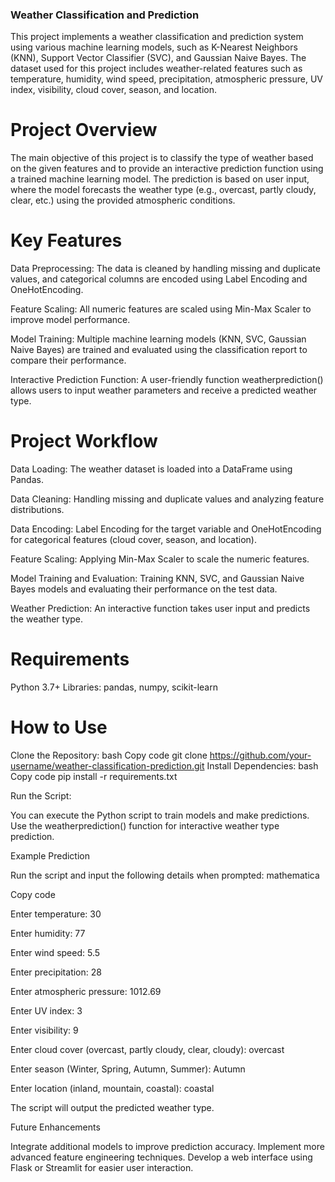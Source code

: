 ### Weather Classification and Prediction

This project implements a weather classification and prediction system using various machine learning models, such as K-Nearest Neighbors (KNN), Support Vector Classifier (SVC), and Gaussian Naive Bayes. The dataset used for this project includes weather-related features such as temperature, humidity, wind speed, precipitation, atmospheric pressure, UV index, visibility, cloud cover, season, and location.


# Project Overview

The main objective of this project is to classify the type of weather based on the given features and to provide an interactive prediction function using a trained machine learning model. The prediction is based on user input, where the model forecasts the weather type (e.g., overcast, partly cloudy, clear, etc.) using the provided atmospheric conditions.


# Key Features

Data Preprocessing: The data is cleaned by handling missing and duplicate values, and categorical columns are encoded using Label Encoding and OneHotEncoding.

Feature Scaling: All numeric features are scaled using Min-Max Scaler to improve model performance.

Model Training: Multiple machine learning models (KNN, SVC, Gaussian Naive Bayes) are trained and evaluated using the classification report to compare their performance.

Interactive Prediction Function: A user-friendly function weatherprediction() allows users to input weather parameters and receive a predicted weather type.


# Project Workflow

Data Loading: The weather dataset is loaded into a DataFrame using Pandas.

Data Cleaning: Handling missing and duplicate values and analyzing feature distributions.

Data Encoding: Label Encoding for the target variable and OneHotEncoding for categorical features (cloud cover, season, and location).

Feature Scaling: Applying Min-Max Scaler to scale the numeric features.

Model Training and Evaluation: Training KNN, SVC, and Gaussian Naive Bayes models and evaluating their performance on the test data.

Weather Prediction: An interactive function takes user input and predicts the weather type.

# Requirements

Python 3.7+
Libraries: pandas, numpy, scikit-learn

# How to Use

Clone the Repository:
bash
Copy code
git clone https://github.com/your-username/weather-classification-prediction.git
Install Dependencies:
bash
Copy code
pip install -r requirements.txt

Run the Script:

You can execute the Python script to train models and make predictions.
Use the weatherprediction() function for interactive weather type prediction.

Example Prediction

Run the script and input the following details when prompted:
mathematica

Copy code

Enter temperature: 30

Enter humidity: 77

Enter wind speed: 5.5

Enter precipitation: 28

Enter atmospheric pressure: 1012.69

Enter UV index: 3

Enter visibility: 9

Enter cloud cover (overcast, partly cloudy, clear, cloudy): overcast

Enter season (Winter, Spring, Autumn, Summer): Autumn

Enter location (inland, mountain, coastal): coastal

The script will output the predicted weather type.

Future Enhancements

Integrate additional models to improve prediction accuracy.
Implement more advanced feature engineering techniques.
Develop a web interface using Flask or Streamlit for easier user interaction.
